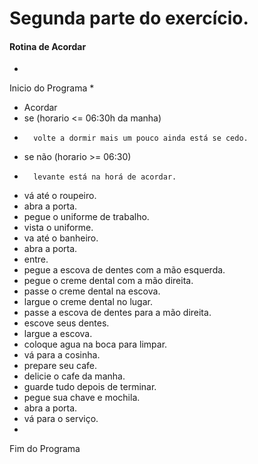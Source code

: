 # Segunda parte do exercício.
#### Rotina de Acordar
*
Inicio do Programa
*
* Acordar
*   se (horario <= 06:30h da manha)
*       volte a dormir mais um pouco ainda está se cedo.
*   se não (horario >= 06:30)
*       levante está na horá de acordar.
* vá até o roupeiro.
* abra a porta.
* pegue o uniforme de trabalho.
* vista o uniforme.
* va até o banheiro.
* abra a porta.
* entre.
* pegue a escova de dentes com a mão esquerda.
* pegue o creme dental com a mão direita.
* passe o creme dental na escova.
* largue o creme dental no lugar.
* passe a escova de dentes para a mão direita.
* escove seus dentes.
* largue a escova.
* coloque agua na boca para limpar.
* vá para a cosinha.
* prepare seu cafe.
* delicie o cafe da manha.
* guarde tudo depois de terminar.
* pegue sua chave e mochila.
* abra a porta.
* vá para o serviço.
*
Fim do Programa
